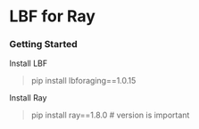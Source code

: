 # LBF for Ray

### Getting Started

Install LBF
> pip install lbforaging==1.0.15

Install Ray
> pip install ray==1.8.0 # version is important



